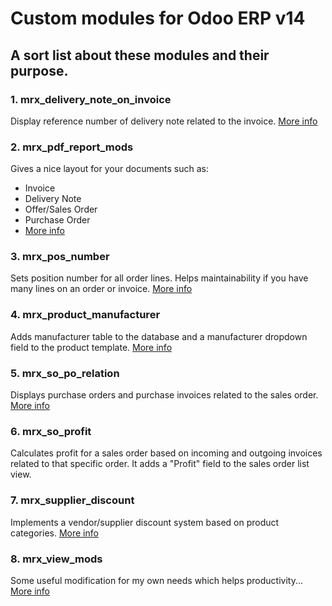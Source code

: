 # Custom modules for Odoo ERP v14
## A sort list about these modules and their purpose.

### 1. mrx_delivery_note_on_invoice
Display reference number of delivery note related to the invoice. [More info](/mrx_delivery_note_on_invoice/README.md)

### 2. mrx_pdf_report_mods
Gives a nice layout for your documents such as:
  - Invoice
  - Delivery Note
  - Offer/Sales Order
  - Purchase Order
  - [More info](/mrx_pdf_report_mods/README.md)

### 3. mrx_pos_number
Sets position number for all order lines. Helps maintainability if you have many lines on an order or invoice. [More info](/mrx_pos_number/README.md)

### 4. mrx_product_manufacturer
Adds manufacturer table to the database and a manufacturer dropdown field to the product template. [More info](/mrx_product_manufacturer/README.md)

### 5. mrx_so_po_relation
Displays purchase orders and purchase invoices related to the sales order. [More info](/mrx_so_po_relation/README.md)

### 6. mrx_so_profit
Calculates profit for a sales order based on incoming and outgoing invoices related to that specific order. It adds a "Profit" field to the sales order list view.

### 7. mrx_supplier_discount
Implements a vendor/supplier discount system based on product categories. [More info](/mrx_supplier_discount/README.md)

### 8. mrx_view_mods
Some useful modification for my own needs which helps productivity... [More info](/mrx_view_mods/README.md)
